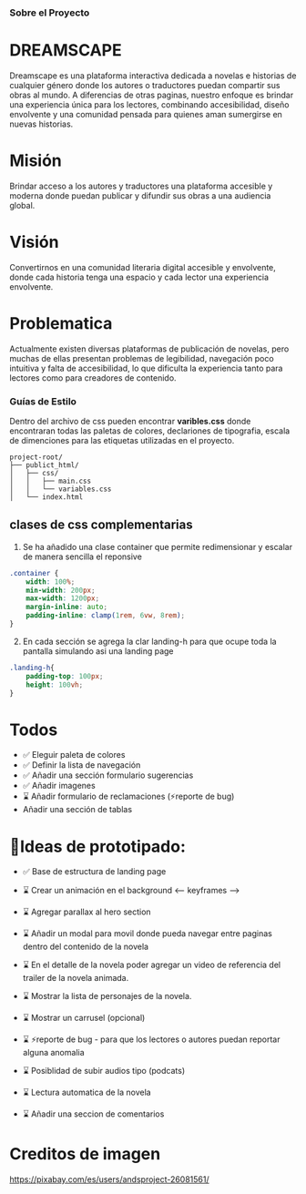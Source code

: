 
### **Sobre el Proyecto**

# DREAMSCAPE
Dreamscape es una plataforma interactiva dedicada a novelas e historias de cualquier género donde los autores o traductores puedan compartir sus obras al mundo.
A diferencias de otras paginas, nuestro enfoque es brindar una experiencia única para los lectores, combinando accesibilidad, diseño envolvente y una comunidad pensada para quienes aman sumergirse en nuevas historias.

# Misión
Brindar acceso a los autores y traductores una plataforma accesible y moderna donde puedan publicar y difundir sus obras a una audiencia global.

# Visión
Convertirnos en una comunidad literaria digital accesible y envolvente, donde cada historia  tenga una espacio y cada lector una experiencia envolvente.


# Problematica 
Actualmente existen diversas plataformas de publicación de novelas, pero muchas de ellas presentan problemas de legibilidad, navegación poco intuitiva y falta de accesibilidad, lo que dificulta la experiencia tanto para lectores como para creadores de contenido.


### **Guías de Estilo**
Dentro del archivo de css pueden encontrar **varibles.css** donde encontraran todas las paletas de colores, declariones de tipografia, escala de dimenciones para las etiquetas utilizadas en el proyecto.

```
project-root/
├── publict_html/
│   ├── css/
│   │   ├── main.css
│   │   └── variables.css
│   └── index.html
```

## clases de css complementarias 
1. Se ha añadido una clase container que permite redimensionar y escalar de manera sencilla el reponsive
```css
.container {
    width: 100%;
    min-width: 200px;
    max-width: 1200px;
    margin-inline: auto;
    padding-inline: clamp(1rem, 6vw, 8rem);
}
```

2. En cada sección se agrega la clar landing-h para que ocupe toda la pantalla simulando asi una landing page
```css
.landing-h{
    padding-top: 100px;
    height: 100vh;
}
```


# Todos
- ✅ Eleguir paleta de colores
- ✅ Definir la lista de navegación
- ✅ Añadir una sección formulario sugerencias
- ✅ Añadir imagenes
- ⌛️ Añadir formulario de reclamaciones (⚡reporte de bug)
- Añadir una sección de tablas

# 👺Ideas de prototipado:

- ✅ Base de estructura de landing page
- ⌛️ Crear un animación en el background <-- keyframes -->
- ⌛️ Agregar parallax al hero section
- ⌛️ Añadir un modal para movil donde pueda navegar entre paginas dentro del contenido de la novela
- ⌛️ En el detalle de la novela poder agregar un video de referencia del trailer de la novela animada.
- ⌛️ Mostrar la lista de personajes de la novela.
- ⌛️ Mostrar un carrusel (opcional)
- ⌛️ ⚡reporte de bug - para que los lectores o autores puedan reportar alguna anomalia


- ⌛️ Posiblidad de subir audios tipo (podcats)
- ⌛️ Lectura automatica de la novela 
- ⌛️ Añadir una seccion de comentarios 

# Creditos de imagen
https://pixabay.com/es/users/andsproject-26081561/